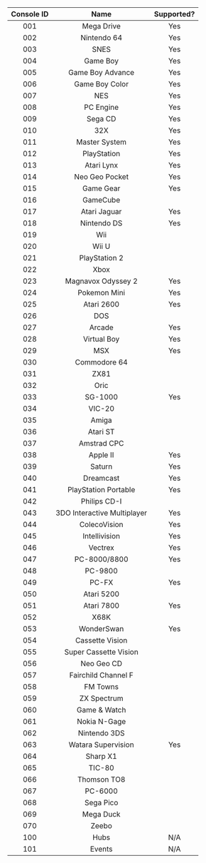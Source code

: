 |Console ID|Name|Supported?|
|:-:|:-:|:-:|
|001|Mega Drive|Yes|
|002|Nintendo 64|Yes|
|003|SNES|Yes|
|004|Game Boy|Yes|
|005|Game Boy Advance|Yes|
|006|Game Boy Color|Yes|
|007|NES|Yes|
|008|PC Engine|Yes|
|009|Sega CD|Yes|
|010|32X|Yes|
|011|Master System|Yes|
|012|PlayStation|Yes|
|013|Atari Lynx|Yes|
|014|Neo Geo Pocket|Yes|
|015|Game Gear|Yes|
|016|GameCube|
|017|Atari Jaguar|Yes|
|018|Nintendo DS|Yes|
|019|Wii|
|020|Wii U|
|021|PlayStation 2|
|022|Xbox|
|023|Magnavox Odyssey 2|Yes|
|024|Pokemon Mini|Yes|
|025|Atari 2600|Yes|
|026|DOS|
|027|Arcade|Yes|
|028|Virtual Boy|Yes|
|029|MSX|Yes|
|030|Commodore 64|
|031|ZX81|
|032|Oric|
|033|SG-1000|Yes|
|034|VIC-20|
|035|Amiga|
|036|Atari ST|
|037|Amstrad CPC|
|038|Apple II|Yes|
|039|Saturn|Yes|
|040|Dreamcast|Yes|
|041|PlayStation Portable|Yes|
|042|Philips CD-I|
|043|3DO Interactive Multiplayer|Yes|
|044|ColecoVision|Yes|
|045|Intellivision|Yes|
|046|Vectrex|Yes|
|047|PC-8000/8800|Yes|
|048|PC-9800|
|049|PC-FX|Yes|
|050|Atari 5200|
|051|Atari 7800|Yes|
|052|X68K|
|053|WonderSwan|Yes|
|054|Cassette Vision|
|055|Super Cassette Vision|
|056|Neo Geo CD|
|057|Fairchild Channel F|
|058|FM Towns|
|059|ZX Spectrum|
|060|Game & Watch|
|061|Nokia N-Gage|
|062|Nintendo 3DS|
|063|Watara Supervision|Yes|
|064|Sharp X1|
|065|TIC-80|
|066|Thomson TO8|
|067|PC-6000|
|068|Sega Pico|
|069|Mega Duck|
|070|Zeebo|
|100|Hubs|N/A|
|101|Events|N/A|